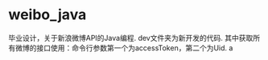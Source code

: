 weibo_java
==========

毕业设计，关于新浪微博API的Java编程.
dev文件夹为新开发的代码.
其中获取所有微博的接口使用：命令行参数第一个为accessToken，第二个为Uid.
a
